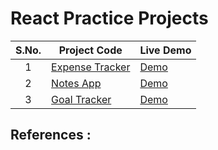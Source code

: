 # React Practice Projects

| S.No. |              Project Code                       |        Live Demo        |
| :---: |   -------------------------------------------   |  --------------------   |
|   1   | [Expense Tracker](https://github.com/devvanu/react-expense-tracker) | [Demo](https://rt-expense-tracker.netlify.app) |
|   2   | [Notes App](https://github.com/devvanu/react-notes-app) | [Demo](https://rt-notes-app.netlify.app) |
|   3   | [Goal Tracker](https://github.com/devvanu/react-goal-tracker) | [Demo](https://rt-goal-tracker.netlify.app) |

## References :
<!--
- [Maximillian React Course](https://www.udemy.com/course/react-the-complete-guide-incl-redux/)
- [Handy Dev YT Channel](https://www.youtube.com/channel/UCOGA42yJFMFMoeUofo-dYKg)
-->
